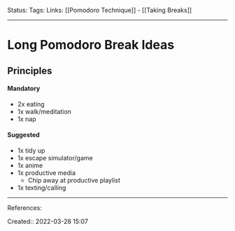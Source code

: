 Status: 
Tags: 
Links: [[Pomodoro Technique]] - [[Taking Breaks]]
___

# Long Pomodoro Break Ideas
## Principles
#### Mandatory
- 2x eating
- 1x walk/meditation
- 1x nap
#### Suggested
- 1x tidy up
- 1x escape simulator/game
- 1x anime
- 1x productive media
	- Chip away at productive playlist
- 1x texting/calling

___
References:

Created:: 2022-03-28 15:07
